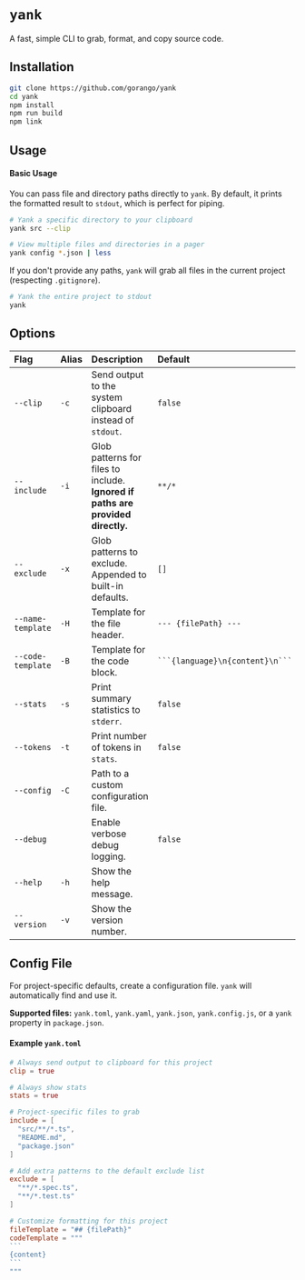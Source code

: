# `yank`

A fast, simple CLI to grab, format, and copy source code.

## Installation

```sh
git clone https://github.com/gorango/yank
cd yank
npm install
npm run build
npm link
```

## Usage

#### Basic Usage

You can pass file and directory paths directly to `yank`. By default, it prints the formatted result to `stdout`, which is perfect for piping.

```sh
# Yank a specific directory to your clipboard
yank src --clip

# View multiple files and directories in a pager
yank config *.json | less
```

If you don't provide any paths, `yank` will grab all files in the current project (respecting `.gitignore`).

```sh
# Yank the entire project to stdout
yank
```

## Options

| Flag | Alias | Description | Default |
| :--- | :--- | :--- | :--- |
| `--clip` | `-c` | Send output to the system clipboard instead of `stdout`. | `false` |
| `--include` | `-i` | Glob patterns for files to include. **Ignored if paths are provided directly.** | `**/*` |
| `--exclude` | `-x` | Glob patterns to exclude. Appended to built-in defaults. | `[]` |
| `--name-template` | `-H` | Template for the file header. | `--- {filePath} ---` |
| `--code-template` | `-B` | Template for the code block. | ` ```{language}\n{content}\n``` ` |
| `--stats` | `-s` | Print summary statistics to `stderr`. | `false` |
| `--tokens` | `-t` | Print number of tokens in `stats`. | `false` |
| `--config` | `-C` | Path to a custom configuration file. | |
| `--debug` | | Enable verbose debug logging. | `false` |
| `--help` | `-h` | Show the help message. | |
| `--version` | `-v` | Show the version number. | |

## Config File

For project-specific defaults, create a configuration file. `yank` will automatically find and use it.

**Supported files:** `yank.toml`, `yank.yaml`, `yank.json`, `yank.config.js`, or a `yank` property in `package.json`.

#### Example `yank.toml`

````toml
# Always send output to clipboard for this project
clip = true

# Always show stats
stats = true

# Project-specific files to grab
include = [
  "src/**/*.ts",
  "README.md",
  "package.json"
]

# Add extra patterns to the default exclude list
exclude = [
  "**/*.spec.ts",
  "**/*.test.ts"
]

# Customize formatting for this project
fileTemplate = "## {filePath}"
codeTemplate = """
```
{content}
```
"""
````
